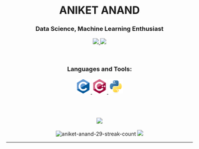 <h1 align="center">ANIKET ANAND</h1>
<h3 align="center">Data Science, Machine Learning Enthusiast</h3>
 
<p align="center">
   <a href="https://www.linkedin.com/in/aniket-anand-29092001/">
    <img src="https://img.shields.io/badge/-LinkedIn-0e76a8?style=for-the-badge&logo=Linkedin&logoColor=white" />
  </a>
  <a href="https://www.hackerrank.com/dashboard">
    <img src="https://img.shields.io/badge/-HackerRank-brightgreen?style=for-the-badge&logo=Hackerrank&logoColor=white"/>
  </a>
</p>

<br>

<h3 align="center">Languages and Tools:</h3>
<p align="center"> 
  <a href="https://www.cprogramming.com/" target="_blank"> <img src="https://raw.githubusercontent.com/devicons/devicon/master/icons/c/c-original.svg" alt="c" width="40" height="40"/> </a> 
  <a href="https://www.w3schools.com/cpp/" target="_blank"> <img src="https://raw.githubusercontent.com/devicons/devicon/master/icons/cplusplus/cplusplus-original.svg" alt="cplusplus" width="40" height="40"/> </a> 
  <a href="https://www.python.org" target="_blank"> <img src="https://raw.githubusercontent.com/devicons/devicon/master/icons/python/python-original.svg" alt="python" width="40" height="40"/> </a> 
</p>
<br>

</details>
<br>

<p align="center">
<a href="https://github.com/aniket-anand-29/github-readme-stats">
  <img src="https://github-readme-stats.vercel.app/api/top-langs/?username=ayushkr7&layout=compact" />
</a>  
<p>

  
<p align="center">
<img  width=48% src="https://github-readme-streak-stats.herokuapp.com/?user=aniket-anand-29&" alt="aniket-anand-29-streak-count" />

<a>
  <img width=48% src="https://github-readme-stats.vercel.app/api?username=aniket-anand-29&show_icons=true&theme=synthwave" />
</a>
  
</p>

------

